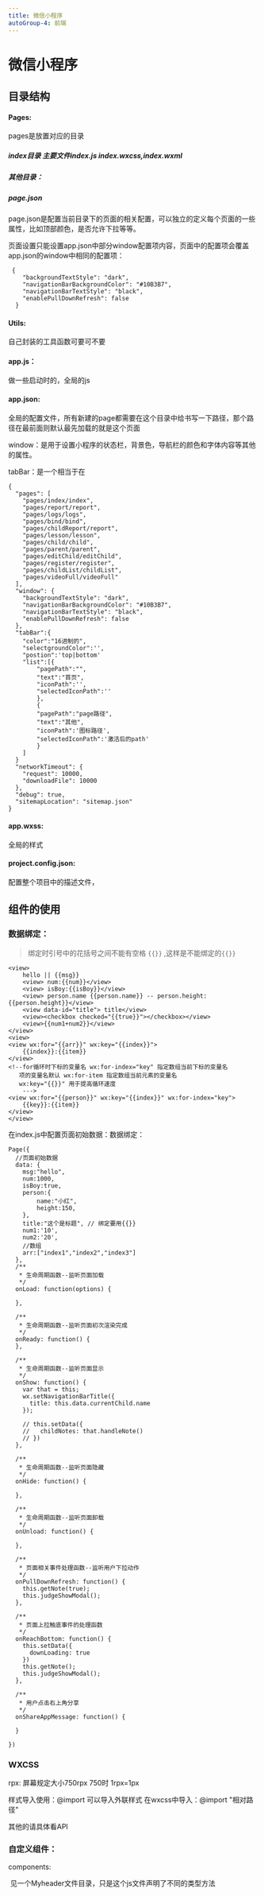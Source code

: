 ```yaml
---
title: 微信小程序
autoGroup-4: 前端
---
```

# 微信小程序

## 目录结构

#### Pages:

pages是放置对应的目录

##### index目录 主要文件index.js index.wxcss,index.wxml

##### 其他目录：

##### page.json

page.json是配置当前目录下的页面的相关配置，可以独立的定义每个页面的一些属性，比如顶部颜色，是否允许下拉等等。

页面设置只能设置app.json中部分window配置项内容，页面中的配置项会覆盖app.json的window中相同的配置项：

```
 {
    "backgroundTextStyle": "dark",
    "navigationBarBackgroundColor": "#10B3B7",
    "navigationBarTextStyle": "black",
    "enablePullDownRefresh": false
  }
```



#### Utils:

自己封装的工具函数可要可不要

#### app.js：

做一些启动时的，全局的js

#### app.json:

全局的配置文件，所有新建的page都需要在这个目录中给书写一下路径，那个路径在最前面则默认最先加载的就是这个页面

window：是用于设置小程序的状态栏，背景色，导航栏的颜色和字体内容等其他的属性。

tabBar：是一个相当于在

```
{
  "pages": [
    "pages/index/index",
    "pages/report/report",
    "pages/logs/logs",
    "pages/bind/bind",
    "pages/childReport/report",
    "pages/lesson/lesson",
    "pages/child/child",
    "pages/parent/parent",
    "pages/editChild/editChild",
    "pages/register/register",
    "pages/childList/childList",
    "pages/videoFull/videoFull"
  ],
  "window": {
    "backgroundTextStyle": "dark",
    "navigationBarBackgroundColor": "#10B3B7",
    "navigationBarTextStyle": "black",
    "enablePullDownRefresh": false
  },
  "tabBar":{
  	"color":"16进制的",
  	"selectgroundColor":'',
  	"postion":'top|bottom'
  	"list":[{
  		"pagePath":"",
  		"text":"首页",
  		"iconPath":'',
  		"selectedIconPath":''
  	    },
  	    {
  		"pagePath":"page路径",
  		"text":"其他",
  		"iconPath":'图标路径',
  		"selectedIconPath":'激活后的path'
  	    }
  	]
  }
  "networkTimeout": {
    "request": 10000,
    "downloadFile": 10000
  },
  "debug": true,
  "sitemapLocation": "sitemap.json"
}
```



#### app.wxss:

全局的样式

#### project.config.json: 

配置整个项目中的描述文件，



## 组件的使用

### 数据绑定：

> 绑定时引号中的花括号之间不能有空格 `{{}}` ,这样是不能绑定的`{{}}`

```
<view>
	hello || {{msg}}
	<view> num:{{num}}</view>
	<view> isBoy:{{isBoy}}</view>
	<view> person.name {{person.name}} -- person.height:{{person.height}}</view>
	<view data-id="title"> title</view>
	<view><checkbox checked="{{true}}"></checkbox></view>
	<view>{{num1+num2}}</view>
</view>
<view>
<view wx:for="{{arr}}" wx:key="{{index}}">
	{{index}}:{{item}}
</view>
<!--for循环时下标的变量名 wx:for-index="key" 指定数组当前下标的变量名 
   项的变量名默认 wx:for-item 指定数组当前元素的变量名
   wx:key="{{}}" 用于提高循环速度
	--->
<view wx:for="{{person}}" wx:key="{{index}}" wx:for-index="key">
	{{key}}:{{item}}
</view>
</view>
```

在index.js中配置页面初始数据：数据绑定：

```
Page({
  //页面初始数据
  data: {
    msg:"hello",
    num:1000,
    isBoy:true,
    person:{
    	name:"小红",
    	height:150,
    },
    title:"这个是标题", // 绑定要用{{}}
    num1:'10',
    num2:'20',
    //数组
    arr:["index1","index2","index3"]
  },
  /**
   * 生命周期函数--监听页面加载
   */
  onLoad: function(options) {
    
  },

  /**
   * 生命周期函数--监听页面初次渲染完成
   */
  onReady: function() {
  },

  /**
   * 生命周期函数--监听页面显示
   */
  onShow: function() {
    var that = this;
    wx.setNavigationBarTitle({
      title: this.data.currentChild.name
    });

    // this.setData({
    //   childNotes: that.handleNote()
    // })
  },

  /**
   * 生命周期函数--监听页面隐藏
   */
  onHide: function() {

  },

  /**
   * 生命周期函数--监听页面卸载
   */
  onUnload: function() {

  },

  /**
   * 页面相关事件处理函数--监听用户下拉动作
   */
  onPullDownRefresh: function() {
    this.getNote(true);
    this.judgeShowModal();
  },

  /**
   * 页面上拉触底事件的处理函数
   */
  onReachBottom: function() {
    this.setData({
      downLoading: true
    })
    this.getNote();
    this.judgeShowModal();
  },

  /**
   * 用户点击右上角分享
   */
  onShareAppMessage: function() {

  }
 
})

```

### WXCSS

rpx: 屏幕规定大小750rpx 750时 1rpx=1px

样式导入使用：@import 可以导入外联样式  在wxcss中导入：@import  "相对路径"

其他的请具体看API

### 自定义组件：

components:

​	见一个Myheader文件目录，只是这个js文件声明了不同的类型方法



